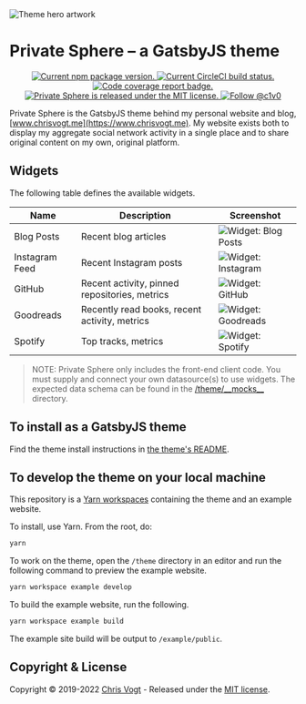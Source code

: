 <img src='https://raw.githubusercontent.com/chrisvogt/gatsby-theme-private-sphere/master/theme/assets/hero.png' alt='Theme hero artwork' />

# Private Sphere – a GatsbyJS theme

<p align='center'>
  <a href='https://www.npmjs.org/package/gatsby-theme-private-sphere'>
    <img src='https://img.shields.io/npm/v/gatsby-theme-private-sphere.svg' alt='Current npm package version.' />
  </a>
  <a href='https://circleci.com/gh/chrisvogt/gatsby-theme-private-sphere'>
    <img src='https://circleci.com/gh/chrisvogt/gatsby-theme-private-sphere.svg?style=shield' alt='Current CircleCI build status.' />
  </a>
  <a href='https://codecov.io/gh/chrisvogt/gatsby-theme-private-sphere'>
    <img src='https://codecov.io/gh/chrisvogt/gatsby-theme-private-sphere/branch/master/graph/badge.svg' alt='Code coverage report badge.' />
  </a>
  <a href='https://github.com/chrisvogt/gatsby-theme-private-sphere/blob/master/LICENSE'>
    <img src='https://img.shields.io/badge/license-MIT-blue.svg' alt='Private Sphere is released under the MIT license.' />
  </a>
  <a href='https://twitter.com/intent/follow?screen_name=c1v0'>
    <img src='https://img.shields.io/twitter/follow/c1v0.svg?label=Follow%20@c1v0' alt='Follow @c1v0' />
  </a>
</p>

Private Sphere is the GatsbyJS theme behind my personal website and blog, [www.chrisvogt.me](https://www.chrisvogt.me). My website exists both to display my aggregate social network activity in a single place and to share original content on my own, original platform.

## Widgets

The following table defines the available widgets.

| Name           | Description                                   | Screenshot                                                                                                                             |
| -------------- | --------------------------------------------- | -------------------------------------------------------------------------------------------------------------------------------------- |
| Blog Posts     | Recent blog articles                          | ![Widget: Blog Posts](https://raw.githubusercontent.com/chrisvogt/gatsby-theme-private-sphere/master/theme/assets/widget-blog.png)     |
| Instagram Feed | Recent Instagram posts                        | ![Widget: Instagram](https://raw.githubusercontent.com/chrisvogt/gatsby-theme-private-sphere/master/theme/assets/widget-instagram.jpg) |
| GitHub         | Recent activity, pinned repositories, metrics | ![Widget: GitHub](https://raw.githubusercontent.com/chrisvogt/gatsby-theme-private-sphere/master/theme/assets/widget-github.png)       |
| Goodreads      | Recently read books, recent activity, metrics | ![Widget: Goodreads](https://raw.githubusercontent.com/chrisvogt/gatsby-theme-private-sphere/master/theme/assets/widget-goodreads.png) |
| Spotify        | Top tracks, metrics                           | ![Widget: Spotify](https://raw.githubusercontent.com/chrisvogt/gatsby-theme-private-sphere/master/theme/assets/widget-spotify.png)     |

> NOTE: Private Sphere only includes the front-end client code. You must supply and connect your own datasource(s) to use widgets. The expected data schema can be found in the [/theme/\_\_mocks\_\_](https://github.com/chrisvogt/gatsby-theme-private-sphere/tree/master/theme/__mocks__) directory.

## To install as a GatsbyJS theme

Find the theme install instructions in [the theme's README](https://github.com/chrisvogt/gatsby-theme-private-sphere/tree/master/theme/README.md).

## To develop the theme on your local machine

This repository is a [Yarn workspaces](https://yarnpkg.com/lang/en/docs/workspaces/) containing the theme and an example website.

To install, use Yarn. From the root, do:

```sh
yarn
```

To work on the theme, open the `/theme` directory in an editor and run the following command to preview the example website.

```sh
yarn workspace example develop
```

To build the example website, run the following.

```sh
yarn workspace example build
```

The example site build will be output to `/example/public`.

## Copyright & License

Copyright © 2019-2022 [Chris Vogt](https://www.chrisvogt.me) - Released under the [MIT license](LICENSE).
